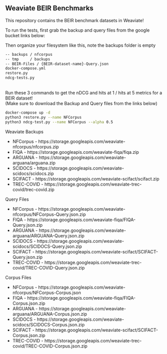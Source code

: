 <h2> Weaviate BEIR Benchmarks </h2>

This repository contains the BEIR benchmark datasets in Weaviate!

To run the tests, first grab the backup and query files from the google bucket links below:

Then organize your filesystem like this, note the backups folder is empty

```md
-- backups / nfcorpus
-- tmp     / backups
-- BEIR-Files / {BEIR-dataset-name}-Query.json
docker-compose.yml
restore.py
ndcg-tests.py
```
<br />
Run these 3 commands to get the nDCG and hits at 1 / hits at 5 metrics for a BEIR dataset!
<br />
(Make sure to download the Backup and Query files from the links below)

```bash
docker-compose up -d
python3 restore.py --name NFCorpus
python3 ndcg-test.py --name NFCorpus --alpha 0.5
```

Weaviate Backups
<ul>
  <li> NFCorpus - https://storage.googleapis.com/weaviate-nfcorpus/nfcorpus.zip </li>
  <li> FIQA - https://storage.googleapis.com/weaviate-fiqa/fiqa.zip </li>
  <li> ARGUANA - https://storage.googleapis.com/weaviate-arguana/arguana.zip </li>
  <li> SCIDOCS - https://storage.googleapis.com/weaviate-scidocs/scidocs.zip </li>
  <li> SCIFACT - https://storage.googleapis.com/weaviate-scifact/scifact.zip </li>
  <li> TREC-COVID - https://storage.googleapis.com/weaviate-trec-covid/trec-covid.zip </li>
</ul>

Query Files
<ul>
  <li> NFCorpus - https://storage.googleapis.com/weaviate-nfcorpus/NFCorpus-Query.json.zip </li>
  <li> FIQA - https://storage.googleapis.com/weaviate-fiqa/FIQA-Query.json.zip </li>
  <li> ARGUANA - https://storage.googleapis.com/weaviate-arguana/ARGUANA-Query.json.zip </li>
  <li> SCIDOCS - https://storage.googleapis.com/weaviate-scidocs/SCIDOCS-Query.json.zip </li>
  <li> SCIFACT - https://storage.googleapis.com/weaviate-scifact/SCIFACT-Query.json.zip </li>
  <li> TREC-COVID - https://storage.googleapis.com/weaviate-trec-covid/TREC-COVID-Query.json.zip </li>
</ul>

Corpus Files
<ul>
  <li> NFCorpus - https://storage.googleapis.com/weaviate-nfcorpus/NFCorpus-Corpus.json </li>
  <li> FIQA - https://storage.googleapis.com/weaviate-fiqa/FIQA-Corpus.json.zip </li>
  <li> ARGUANA - https://storage.googleapis.com/weaviate-arguana/ARGUANA-Corpus.json.zip </li>
  <li> SCIDOCS - https://storage.googleapis.com/weaviate-scidocs/SCIDOCS-Corpus.json.zip </li>
  <li> SCIFACT - https://storage.googleapis.com/weaviate-scifact/SCIFACT-Corpus.json.zip </li>
  <li> TREC-COVID - https://storage.googleapis.com/weaviate-trec-covid/TREC-COVID-Corpus.json.zip </li>
</ul>
